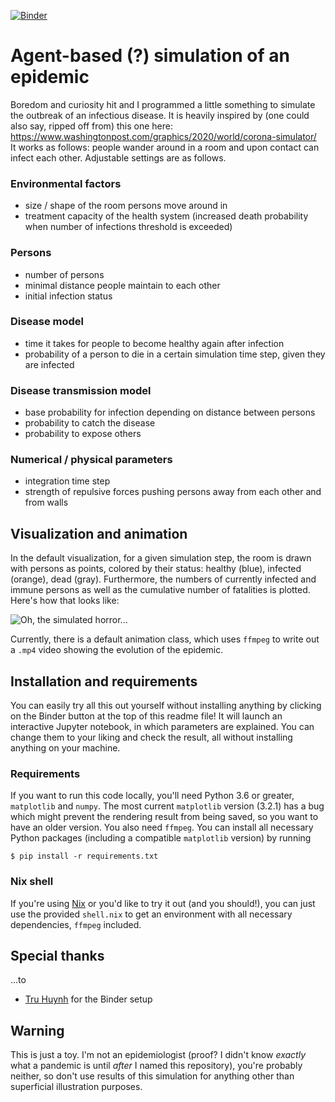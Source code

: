 [![Binder](https://mybinder.org/badge_logo.svg)](https://mybinder.org/v2/gh/simeoncarstens/pandemic-sim/master?filepath=simulation.ipynb)
# Agent-based (?) simulation of an epidemic
Boredom and curiosity hit and I programmed a little something to simulate the outbreak of an infectious disease. It is heavily inspired by (one could also say, ripped off from) this one here: https://www.washingtonpost.com/graphics/2020/world/corona-simulator/  
It works as follows: people wander around in a room and upon contact can infect each other. Adjustable settings are as follows.
### Environmental factors
- size / shape of the room persons move around in
- treatment capacity of the health system (increased death probability when number of infections threshold is exceeded)

### Persons
- number of persons
- minimal distance people maintain to each other
- initial infection status

### Disease model
- time it takes for people to become healthy again after infection
- probability of a person to die in a certain simulation time step, given they are infected

### Disease transmission model
- base probability for infection depending on distance between persons
- probability to catch the disease
- probability to expose others

### Numerical / physical parameters
- integration time step
- strength of repulsive forces pushing persons away from each other and from walls

## Visualization and animation
In the default visualization, for a given simulation step, the room is drawn with persons as points, colored by their status: healthy (blue), infected (orange), dead (gray). Furthermore, the numbers of currently infected and immune persons as well as the cumulative number of fatalities is plotted.
Here's how that looks like:

![Oh, the simulated horror...](http://simeon-carstens.com/files/sim_example2.png)

Currently, there is a default animation class, which uses `ffmpeg` to write out a `.mp4` video showing the evolution of the epidemic.

## Installation and requirements

You can easily try all this out yourself without installing anything by clicking on the Binder button at the top of this readme file! It will launch an interactive Jupyter notebook, in which parameters are explained. You can change them to your liking and check the result, all without installing anything on your machine.

### Requirements
If you want to run this code locally, you'll need Python 3.6 or greater, `matplotlib` and `numpy`. The most current `matplotlib` version (3.2.1) has a bug which might prevent the rendering result from being saved, so you want to have an older version. You also need `ffmpeg`. You can install all necessary Python packages (including a compatible `matplotlib` version) by running
```
$ pip install -r requirements.txt
```

### Nix shell
If you're using [Nix](https://nixos.org) or you'd like to try it out (and you should!), you can just use the provided `shell.nix` to get an environment with all necessary dependencies, `ffmpeg` included.

## Special thanks
...to

- [Tru Huynh](https://github.com/truatpasteurdotfr) for the Binder setup

## Warning
This is just a toy. I'm not an epidemiologist (proof? I didn't know _exactly_ what a pandemic is until _after_ I named this repository), you're probably neither, so don't use results of this simulation for anything other than superficial illustration purposes.
